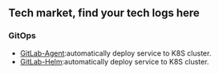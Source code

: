 ## Tech market, find your tech logs here

### GitOps
- [GitLab-Agent](./Gitlab/GitLab-Agent.md):automatically deploy service to K8S cluster.
- [GitLab-Helm](./Gitlab/GitLab-Helm.md):automatically deploy service to K8S cluster.